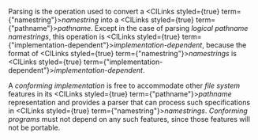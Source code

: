  



Parsing is the operation used to convert a <ClLinks styled={true} term={"namestring"}><i>namestring</i></ClLinks> into a <ClLinks styled={true} term={"pathname"}><i>pathname</i></ClLinks>. Except in the case of parsing *logical pathname namestrings*, this operation is <ClLinks styled={true} term={"implementation-dependent"}><i>implementation-dependent</i></ClLinks>, because the format of <ClLinks styled={true} term={"namestring"}><i>namestrings</i></ClLinks> is <ClLinks styled={true} term={"implementation-dependent"}><i>implementation-dependent</i></ClLinks>. 



A *conforming implementation* is free to accommodate other *file system* features in its <ClLinks styled={true} term={"pathname"}><i>pathname</i></ClLinks> representation and provides a parser that can process such specifications in <ClLinks styled={true} term={"namestring"}><i>namestrings</i></ClLinks>. *Conforming programs* must not depend on any such features, since those features will not be portable. 







 



 



